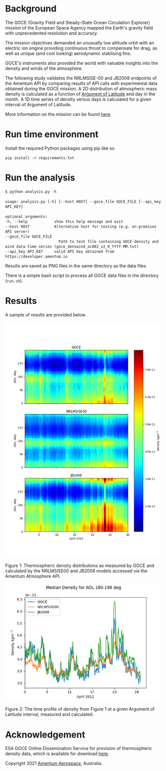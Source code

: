 # Background

The GOCE (Gravity Field and Steady-State Ocean Circulation Explorer) mission of the European Space Agency mapped the Earth's gravity field with unprecedented resolution and accuracy. 

The mission objectives demanded an unusually low altitude orbit with an electric ion engine providing continuous thrust to compensate for drag, as well as unique (and cool looking) aerodynamic stablising fins.

GOCE's instruments also provided the world with valuable insights into the density and winds of the atmosphere. 

The following study validates the NRLMSISE-00 and JB2008 endpoints of the Amentum API by comparing results of API calls with experimental data obtained during the GOCE mission. A 2D distribution of atmospheric mass density is calculated as a function of [Argument of Latitude](https://en.wikipedia.org/wiki/Argument_of_latitude) and day in the month. A 1D time series of density versus days is calculated for a given interval of Argument of Latitude.

More information on the mission can be found [here](https://earth.esa.int/web/guest/missions/esa-eo-missions/goce/mission-summary). 

# Run time environment

Install the required Python packages using pip like so

    pip install -r requirements.txt 

# Run the analysis

    $ python analysis.py -h
            
    usage: analysis.py [-h] [--host HOST] --goce_file GOCE_FILE [--api_key API_KEY]

    optional arguments:
    -h, --help            show this help message and exit
    --host HOST           Alternative host for testing (e.g. on-premises API server)
    --goce_file GOCE_FILE
                            Path to text file containing GOCE density and wind data time series (goce_denswind_ac082_v2_0_YYYY-MM.txt)
    --api_key API_KEY     valid API key obtained from https://developer.amentum.io


Results are saved as PNG files in the same directory as the data files. 

There is a simple bash script to process all GOCE data files in the directory (`run.sh`).
    
# Results

A sample of results are provided below.


![](./goce_denswind_ac082_v2_0_2012-04_cont.png)

Figure 1: Thermospheric density distributions as measured by GOCE and calculated by the NRLMSISE00 and JB2008 models accessed via the Amentum Atmosphere API.

![](./goce_denswind_ac082_v2_0_2012-04_prof.png)

Figure 2: The time profile of density from Figure 1 at a given Argument of Latitude interval, measured and calculated.

# Acknowledgement 

ESA GOCE Online Dissemination Service for provision of thermospheric density data, which is available for download [here](https://earth.esa.int/web/guest/missions/esa-operational-missions/goce/goce-thermospheric-data).

Copyright 2021 [Amentum Aerospace](https://amentum.space), Australia.
